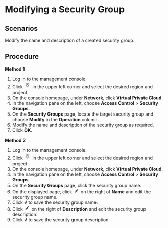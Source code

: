 # Modifying a Security Group<a name="vpc_SecurityGroup_0010"></a>

## **Scenarios**<a name="s3e580453202e40bf842d4254f7841130"></a>

Modify the name and description of a created security group.

## Procedure<a name="section1228895111018"></a>

**Method 1**

1.  Log in to the management console.
2.  Click  ![](figures/icon-region.png)  in the upper left corner and select the desired region and project.
3.  On the console homepage, under  **Network**, click  **Virtual Private Cloud**.
4.  In the navigation pane on the left, choose  **Access Control**  \>  **Security Groups**.
5.  On the  **Security Groups**  page, locate the target security group and choose  **Modify**  in the  **Operation**  column.
6.  Modify the name and description of the security group as required.
7.  Click  **OK**.

**Method 2**

1.  Log in to the management console.
2.  Click  ![](figures/icon-region.png)  in the upper left corner and select the desired region and project.
3.  On the console homepage, under  **Network**, click  **Virtual Private Cloud**.
4.  In the navigation pane on the left, choose  **Access Control**  \>  **Security Groups**.
5.  On the  **Security Groups**  page, click the security group name.
6.  On the displayed page, click  ![](figures/icon-edit.png)  on the right of  **Name**  and edit the security group name.
7.  Click  **√**  to save the security group name.
8.  Click  ![](figures/icon-edit-2.png)  on the right of  **Description**  and edit the security group description.
9.  Click  **√**  to save the security group description.

